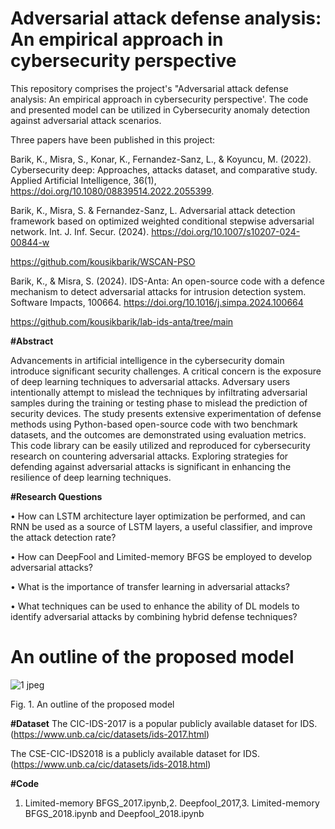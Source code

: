 # Adversarial attack defense analysis: An empirical approach in cybersecurity perspective 
This repository comprises the project's "Adversarial attack defense analysis: An empirical approach in cybersecurity perspective'. The code and presented model can be utilized in Cybersecurity  anomaly detection against adversarial attack scenarios.









Three papers have been published in this project:

Barik, K., Misra, S., Konar, K., Fernandez-Sanz, L., & Koyuncu, M. (2022). Cybersecurity deep: Approaches, attacks dataset, and comparative study. Applied Artificial Intelligence, 36(1), https://doi.org/10.1080/08839514.2022.2055399.

Barik, K., Misra, S. & Fernandez-Sanz, L. Adversarial attack detection framework based on optimized weighted conditional stepwise adversarial network. Int. J. Inf. Secur. (2024). https://doi.org/10.1007/s10207-024-00844-w

https://github.com/kousikbarik/WSCAN-PSO

Barik, K., & Misra, S. (2024). IDS-Anta: An open-source code with a defence mechanism to detect adversarial attacks for intrusion detection system. Software Impacts, 100664.
https://doi.org/10.1016/j.simpa.2024.100664

https://github.com/kousikbarik/lab-ids-anta/tree/main


**#Abstract**

Advancements in artificial intelligence in the cybersecurity domain introduce significant security challenges. A critical concern is the exposure of deep learning techniques to adversarial attacks. Adversary users intentionally attempt to mislead the techniques by infiltrating adversarial samples during the training or testing phase to mislead the prediction of security devices. The study presents extensive experimentation of defense methods using Python-based open-source code with two benchmark datasets, and the outcomes are demonstrated using evaluation metrics. This code library can be easily utilized and reproduced for cybersecurity research on countering adversarial attacks. Exploring strategies for defending against adversarial attacks is significant in enhancing the resilience of deep learning techniques.

**#Research Questions**

•	How can LSTM architecture layer optimization be performed, and can RNN be used as a source of LSTM layers, a useful classifier, and improve the attack detection rate? 

•	How can DeepFool and Limited-memory BFGS be employed to develop adversarial attacks?

•	What is the importance of transfer learning in adversarial attacks? 

•	What techniques can be used to enhance the ability of DL models to identify adversarial attacks by combining hybrid defense techniques?

# An outline of the proposed model
![1 jpeg](https://github.com/kousikbarik/Adversarial-attack-defense-analysis/assets/91803246/24fa75b4-efd3-439c-8c9d-9a4c82ec77b6)

Fig. 1. An outline of the proposed model

**#Dataset**
The CIC-IDS-2017 is a popular publicly available dataset for IDS. (https://www.unb.ca/cic/datasets/ids-2017.html)

The CSE-CIC-IDS2018 is a publicly available dataset for IDS.(https://www.unb.ca/cic/datasets/ids-2018.html)

**#Code**

1.	Limited-memory BFGS_2017.ipynb,2.	Deepfool_2017,3.	Limited-memory BFGS_2018.ipynb and Deepfool_2018.ipynb

